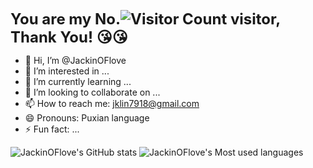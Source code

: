 **<span style="font-size: 24px;">You are my No.![Visitor Count](https://profile-counter.glitch.me/JackinOFlove/count.svg) visitor, Thank You! 😘😘</span>**
- 👋 Hi, I’m @JackinOFlove
- 👀 I’m interested in ...
- 🌱 I’m currently learning ...
- 💞️ I’m looking to collaborate on ...
- 📫 How to reach me: jklin7918@gmail.com
- 😄 Pronouns: Puxian language 
- ⚡ Fun fact: ...

<!---
JackinOFlove/JackinOFlove is a ✨ special ✨ repository because its `README.md` (this file) appears on your GitHub profile.
You can click the Preview link to take a look at your changes.
--->
![JackinOFlove's GitHub stats](https://github-readme-stats.vercel.app/api?username=JackinOFlove&show_icons=true&theme=tokyonight&hide_border=true&count_private=true)
![JackinOFlove's Most used languages](https://github-readme-stats.vercel.app/api/top-langs/?username=JackinOFlove&layout=compact&hide_border=true&langs_count=10&theme=tokyonight)

